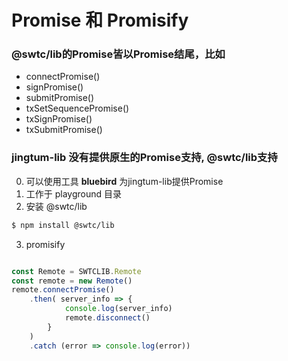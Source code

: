 # Promise 和 Promisify

### @swtc/lib的Promise皆以Promise结尾，比如
- connectPromise()
- signPromise()
- submitPromise()
- txSetSequencePromise()
- txSignPromise()
- txSubmitPromise()

### jingtum-lib 没有提供原生的Promise支持, @swtc/lib支持
0. 可以使用工具 **bluebird** 为jingtum-lib提供Promise
1. 工作于 playground 目录
2. 安装 @swtc/lib
```bash
$ npm install @swtc/lib
```
3. promisify
```javascript

const Remote = SWTCLIB.Remote
const remote = new Remote()
remote.connectPromise()
	.then( server_info => {
			console.log(server_info)
			remote.disconnect()
		}
	)
	.catch (error => console.log(error))
```
